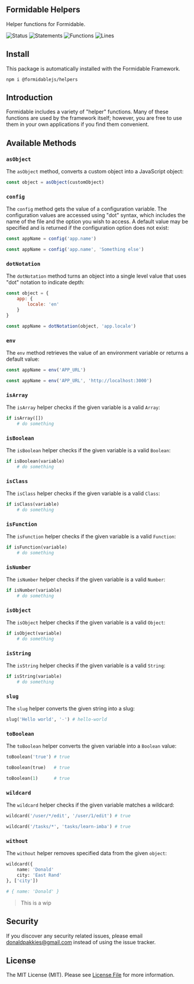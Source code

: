 Formidable Helpers
---------------

Helper functions for Formidable.

![Status](https://github.com/formidablejs/helpers/actions/workflows/test.yml/badge.svg)
![Statements](https://img.shields.io/badge/statements-98.45%25-brightgreen.svg)
![Functions](https://img.shields.io/badge/functions-100%25-brightgreen.svg)
![Lines](https://img.shields.io/badge/lines-98.29%25-brightgreen.svg)
## Install

This package is automatically installed with the Formidable Framework.

```
npm i @formidablejs/helpers
```

## Introduction

Formidable includes a variety of "helper" functions. Many of these functions are used by the framework itself; however, you are free to use them in your own applications if you find them convenient.

## Available Methods

### `asObject`

The `asObject` method, converts a custom object into a JavaScript object:

```js
const object = asObject(customObject)
```

### `config`

The `config` method gets the value of a configuration variable. The configuration values are accessed using "dot" syntax, which includes the name of the file and the option you wish to access. A default value may be specified and is returned if the configuration option does not exist:

```js
const appName = config('app.name')

const appName = config('app.name', 'Something else')
```

### `dotNotation`

The `dotNotation` method turns an object into a single level value that uses "dot" notation to indicate depth:

```js
const object = {
    app: {
        locale: 'en'
    }
}

const appName = dotNotation(object, 'app.locale')
```

### `env`

The `env` method retrieves the value of an environment variable or returns a default value:

```js
const appName = env('APP_URL')

const appName = env('APP_URL', 'http://localhost:3000')
```

### `isArray`

The `isArray` helper checks if the given variable is a valid `Array`:

```py
if isArray([])
    # do something

```

### `isBoolean`

The `isBoolean` helper checks if the given variable is a valid `Boolean`:

```py
if isBoolean(variable)
    # do something

```

### `isClass`

The `isClass` helper checks if the given variable is a valid `Class`:

```py
if isClass(variable)
    # do something

```

### `isFunction`

The `isFunction` helper checks if the given variable is a valid `Function`:

```py
if isFunction(variable)
    # do something

```

### `isNumber`

The `isNumber` helper checks if the given variable is a valid `Number`:

```py
if isNumber(variable)
    # do something

```

### `isObject`

The `isObject` helper checks if the given variable is a valid `Object`:

```py
if isObject(variable)
    # do something

```

### `isString`

The `isString` helper checks if the given variable is a valid `String`:

```py
if isString(variable)
    # do something

```

### `slug`

The `slug` helper converts the given string into a slug:

```py
slug('Hello world', '-') # hello-world
```

### `toBoolean`

The `toBoolean` helper converts the given variable into a `Boolean` value:

```py
toBoolean('true') # true

toBoolean(true)   # true

toBoolean(1)      # true
```

### `wildcard`

The `wildcard` helper checks if the given variable matches a wildcard:

```py
wildcard('/user/*/edit', '/user/1/edit') # true

wildcard('/tasks/*', 'tasks/learn-imba') # true
```

### `without`

The `without` helper removes specified data from the given `object`:

```py
wildcard({
    name: 'Donald'
    city: 'East Rand'
}, ['city'])

# { name: 'Donald' }
```

> This is a wip

Security
--------

If you discover any security related issues, please email donaldpakkies@gmail.com instead of using the issue tracker.

License
-------

The MIT License (MIT). Please see [License File](LICENSE) for more information.